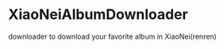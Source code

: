 XiaoNeiAlbumDownloader
======================

downloader to download your favorite album in XiaoNei(renren)
